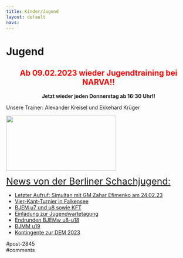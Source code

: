 ```yaml
---
title: Kinder/Jugend 
layout: default
navs:
---
```

<div class="post-2845 page type-page status-publish hentry" id="post-2845">
<h1 class="entry-title">Jugend</h1>
<div class="entry-content">
<h2 style="text-align: center;"><strong><span style="color: #ff0000;">Ab 09.02.2023 wieder </span></strong><strong><span style="color: #ff0000;">Jugendtraining </span></strong><strong><span style="color: #ff0000;">bei NARVA!!<br/>
</span></strong></h2>
<p style="text-align: center;"><strong>Jetzt wieder jeden Donnerstag ab 16:30 Uhr!!<br/>
</strong></p>
<p>Unsere Trainer: Alexander Kreisel und Ekkehard Krüger</p>
<p><a href="https://www.narva-schach.de/wordpress/wp-content/uploads/2018/03/0002farbe.jpg"><img alt="" class="size-medium wp-image-3899 aligncenter" decoding="async" height="150" sizes="(max-width: 300px) 100vw, 300px" src="https://www.narva-schach.de/wordpress/wp-content/uploads/2018/03/0002farbe-300x150.jpg" srcset="https://www.narva-schach.de/wordpress/wp-content/uploads/2018/03/0002farbe-300x150.jpg 300w, https://www.narva-schach.de/wordpress/wp-content/uploads/2018/03/0002farbe-768x384.jpg 768w, https://www.narva-schach.de/wordpress/wp-content/uploads/2018/03/0002farbe-1024x512.jpg 1024w, https://www.narva-schach.de/wordpress/wp-content/uploads/2018/03/0002farbe.jpg 1184w" width="300"/></a></p>
<p><span style="text-decoration-line: underline; font-size: 1.8em;">News von der Berliner Schachjugend:</span></p>
<ul><!--via SimplePie with RSSImport--><li><a href="http://www.schachjugend-in-berlin.de/letzter-aufruf-simultan-mit-gm-zahar-efimenko-am-24-02-23/" title="Letzter Aufruf: Simultan mit GM Zahar Efimenko am 24.02.23">Letzter Aufruf: Simultan mit GM Zahar Efimenko am 24.02.23</a></li><li><a href="http://www.schachjugend-in-berlin.de/vier-kant-turnier-in-falkensee/" title="Vier-Kant-Turnier in Falkensee">Vier-Kant-Turnier in Falkensee</a></li><li><a href="http://www.schachjugend-in-berlin.de/bjem-u7-und-u8-sowie-kft/" title="BJEM u7 und u8 sowie KFT">BJEM u7 und u8 sowie KFT</a></li><li><a href="http://www.schachjugend-in-berlin.de/einladung-zur-jugendwartetagung-2/" title="Einladung zur Jugendwartetagung">Einladung zur Jugendwartetagung</a></li><li><a href="http://www.schachjugend-in-berlin.de/ausschreibung-endrunden-bjemw-u8-u18/" title="Endrunden BJEMw u8-u18">Endrunden BJEMw u8-u18</a></li><li><a href="http://www.schachjugend-in-berlin.de/bjmm-u19-3/" title="BJMM u19">BJMM u19</a></li><li><a href="http://www.schachjugend-in-berlin.de/kontingente-zur-dem-2023/" title="Kontingente zur DEM 2023">Kontingente zur DEM 2023</a></li></ul>
</div><!-- .entry-content -->
</div> #post-2845 
<div id="comments">
</div> #comments 
